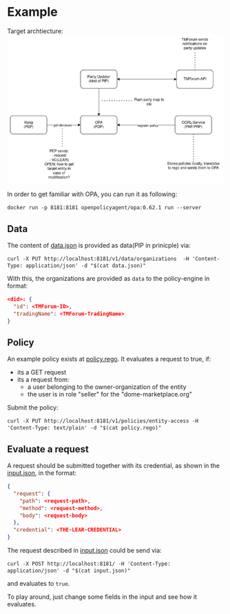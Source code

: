 # Example

Target archtiecture:
![arch](odrl-pdp.png)

In order to get familiar with OPA, you can run it as following:

```shell
docker run -p 8181:8181 openpolicyagent/opa:0.62.1 run --server
```

## Data

The content of [data.json](data.json) is provided as data(PIP in prinicple) via:

```shell
curl -X PUT http://localhost:8181/v1/data/organizations  -H 'Content-Type: application/json' -d "$(cat data.json)" 
```
With this, the organizations are provided as `data` to the policy-engine in format:
```json
<did>: {
  "id": <TMForum-ID>,
  "tradingName": <TMForum-TradingName>
}
```
## Policy

An example policy exists at [policy.rego](policy.rego). It evaluates a request to true, if:
- its a GET request
- its a request from:
  - a user belonging to the owner-organization of the entity
  - the user is in role "seller" for the "dome-marketplace.org"

Submit the policy:
```shell
curl -X PUT http://localhost:8181/v1/policies/entity-access -H 'Content-Type: text/plain' -d "$(cat policy.rego)"
```

## Evaluate a request

A request should be submitted together with its credential, as shown in the [input.json](input.json), in the format:
```json
{
  "request": {
    "path": <request-path>,
    "method": <request-method>,
    "body": <request-body>
  },
  "credential": <THE-LEAR-CREDENTIAL>
}
```

The request described in  [input.json](input.json) could be send via:
```shell
curl -X POST http://localhost:8181/ -H 'Content-Type: application/json' -d "$(cat input.json)"
```
and evaluates to ```true```.

To play around, just change some fields in the input and see how it evaluates.